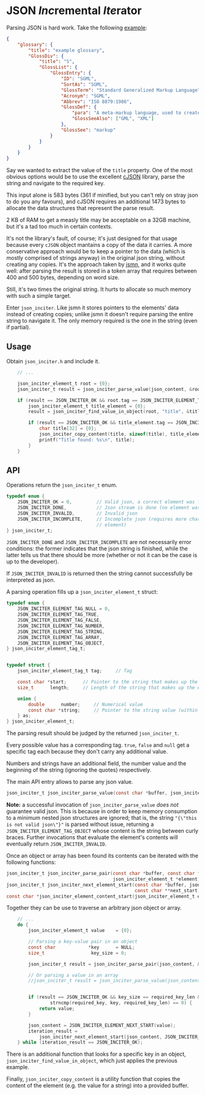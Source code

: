 # JSON *Inc*remental *Ite*rator

Parsing JSON is hard work. Take the following [example](https://json.org/example.html):

```json
{
    "glossary": {
        "title": "example glossary",
        "GlossDiv": {
            "title": "S",
            "GlossList": {
                "GlossEntry": {
                    "ID": "SGML",
                    "SortAs": "SGML",
                    "GlossTerm": "Standard Generalized Markup Language",
                    "Acronym": "SGML",
                    "Abbrev": "ISO 8879:1986",
                    "GlossDef": {
                        "para": "A meta-markup language, used to create markup languages such as DocBook.",
                        "GlossSeeAlso": ["GML", "XML"]
                    },
                    "GlossSee": "markup"
                }
            }
        }
    }
}
```

Say we wanted to extract the value of the `title` property. 
One of the most obvious options would be to use the excellent [cJSON](https://github.com/DaveGamble/cJSON) library, parse the string and navigate to the required key.

This input alone is 583 bytes (361 if minified, but you can't rely on stray json to do you any favours), and cJSON requires an additional 1473 bytes to allocate the data structures that represent the parse result.

2 KB of RAM to get a measly title may be acceptable on a 32GB machine, but it's a tad too much in certain contexts.

It's not the library's fault, of course; it's just designed for that usage because every `cJSON` object mantains a copy of the data it carries.
A more conservative approach would be to keep a pointer to the data (which is mostly comprised of strings anyway) in the original json string, without creating any copies.
It's the approach taken by [jsmn](https://github.com/zserge/jsmn), and it works quite well: after parsing the result is stored in a token array that requires between 400 and 500 bytes, depending on word size.

Still, it's two times the original string. It hurts to allocate so much memory with such a simple target.

Enter `json_inciter`. 
Like jsmn it stores pointers to the elements' data instead of creating copies; unlike jsmn it doesn't require parsing the entire string to navigate it.
The only memory required is the one in the string (even if partial).

## Usage

Obtain `json_inciter.h` and include it.

```c
    // ... 

    json_inciter_element_t root = {0};
    json_inciter_t result = json_inciter_parse_value(json_content, &root);

    if (result == JSON_INCITER_OK && root.tag == JSON_INCITER_ELEMENT_TAG_OBJECT) {
        json_inciter_element_t title_element = {0};
        result = json_inciter_find_value_in_object(root, "title", &title_element);

        if (result == JSON_INCITER_OK && title_element.tag == JSON_INCITER_ELEMENT_TAG_STRING) {
            char title[32] = {0};
            json_inciter_copy_content(title, sizeof(title), title_element);
            printf("Title found: %s\n", title);
        }
    }
```

## API

Operations return the `json_inciter_t` enum.

```c
typedef enum {
    JSON_INCITER_OK = 0,         // Valid json, a correct element was found
    JSON_INCITER_DONE,           // Json stream is done (no element was returned)
    JSON_INCITER_INVALID,        // Invalid json
    JSON_INCITER_INCOMPLETE,     // Incomplete json (requires more character to successfully parse the next
                                 // element)
} json_inciter_t;
```

`JSON_INCITER_DONE` and `JSON_INCITER_INCOMPLETE` are not necessarily error conditions: the former indicates that the json string is finished, while the latter tells us that there should be more (whether or not it can be the case is up to the developer).

If `JSON_INCITER_INVALID` is returned then the string cannot successfully be interpreted as json.

A parsing operation fills up a `json_inciter_element_t` struct:

```c
typedef enum {
    JSON_INCITER_ELEMENT_TAG_NULL = 0,
    JSON_INCITER_ELEMENT_TAG_TRUE,
    JSON_INCITER_ELEMENT_TAG_FALSE,
    JSON_INCITER_ELEMENT_TAG_NUMBER,
    JSON_INCITER_ELEMENT_TAG_STRING,
    JSON_INCITER_ELEMENT_TAG_ARRAY,
    JSON_INCITER_ELEMENT_TAG_OBJECT,
} json_inciter_element_tag_t;


typedef struct {
    json_inciter_element_tag_t tag;     // Tag

    const char *start;      // Pointer to the string that makes up the element, in the original json stream
    size_t      length;     // Length of the string that makes up the element

    union {
        double      number;     // Numerical value
        const char *string;     // Pointer to the string value (within quotes)
    } as;
} json_inciter_element_t;
```

The parsing result should be judged by the returned `json_inciter_t`.

Every possible value has a corresponding tag. 
`true`, `false` and `null` get a specific tag each because they don't carry any additional value.

Numbers and strings have an additional field, the number value and the beginning of the string (ignoring the quotes) respectively.

The main API entry allows to parse any json value.

```c
json_inciter_t json_inciter_parse_value(const char *buffer, json_inciter_element_t *element);
```

**Note:** a successful invocation of `json_inciter_parse_value` *does not* guarantee valid json.
This is because in order to keep memory consumption to a minimum nested json structures are ignored; that is, the string `"{\"this is not valid json\"}"` is parsed without issue, returning a `JSON_INCITER_ELEMENT_TAG_OBJECT` whose content is the string between curly braces.
Further invocations that evaluate the element's contents will eventually return `JSON_INCITER_INVALID`. 

Once an object or array has been found its contents can be iterated with the following functions:

```c
json_inciter_t json_inciter_parse_pair(const char *buffer, const char **key, size_t *key_len,
                                       json_inciter_element_t *element);
json_inciter_t json_inciter_next_element_start(const char *buffer, json_inciter_element_tag_t tag,
                                               const char **next_start);
const char *json_inciter_element_content_start(json_inciter_element_t element);
```

Together they can be use to traverse an arbitrary json object or array.

```c
    // ...
    do {
        json_inciter_element_t value    = {0};

        // Parsing a key-value pair in an object
        const char            *key      = NULL;
        size_t                 key_size = 0;

        json_inciter_t result = json_inciter_parse_pair(json_content, &key, &key_size, &value);

        // Or parsing a value in an array
        //json_inciter_t result = json_inciter_parse_value(json_content, &value);


        if (result == JSON_INCITER_OK && key_size == required_key_len && 
                strncmp(required_key, key, required_key_len) == 0) {
            return value;
        }

        json_content = JSON_INCITER_ELEMENT_NEXT_START(value);
        iteration_result =
            json_inciter_next_element_start(json_content, JSON_INCITER_ELEMENT_TAG_OBJECT, &json_content);
    } while (iteration_result == JSON_INCITER_OK);
```

There is an additional function that looks for a specific key in an object, `json_inciter_find_value_in_object`, which just applies the previous example.

Finally, `json_inciter_copy_content` is a utility function that copies the content of the element (e.g. the value for a string) into a provided buffer.
